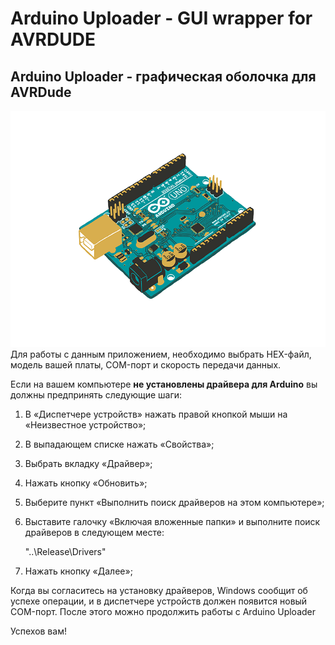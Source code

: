 # Arduino Uploader - GUI wrapper for AVRDUDE
## Arduino Uploader - графическая оболочка для AVRDude
![uploader for arduino](https://github.com/developer-kaczmarek/ArduinoUploader/raw/master/arduino.png)
Для работы с данным приложением, необходимо выбрать HEX-файл, модель вашей платы, COM-порт и скорость передачи данных.

Если на вашем компьютере **не установлены драйвера для Arduino** вы должны предпринять следующие шаги:

1) В «Диспетчере устройств» нажать правой кнопкой мыши на «Неизвестное устройство»;

2) В выпадающем списке нажать «Свойства»;

3) Выбрать вкладку «Драйвер»;

4) Нажать кнопку «Обновить»;

5) Выберите пункт «Выполнить поиск драйверов на этом компьютере»;

6) Выставите галочку «Включая вложенные папки» и выполните поиск драйверов в следующем месте:

    "..\Release\Drivers"
    
7) Нажать кнопку «Далее»;

Когда вы согласитесь на установку драйверов, Windows сообщит об успехе операции, и в диспетчере устройств должен появится новый COM-порт. После этого можно продолжить работы с Arduino Uploader

Успехов вам!
